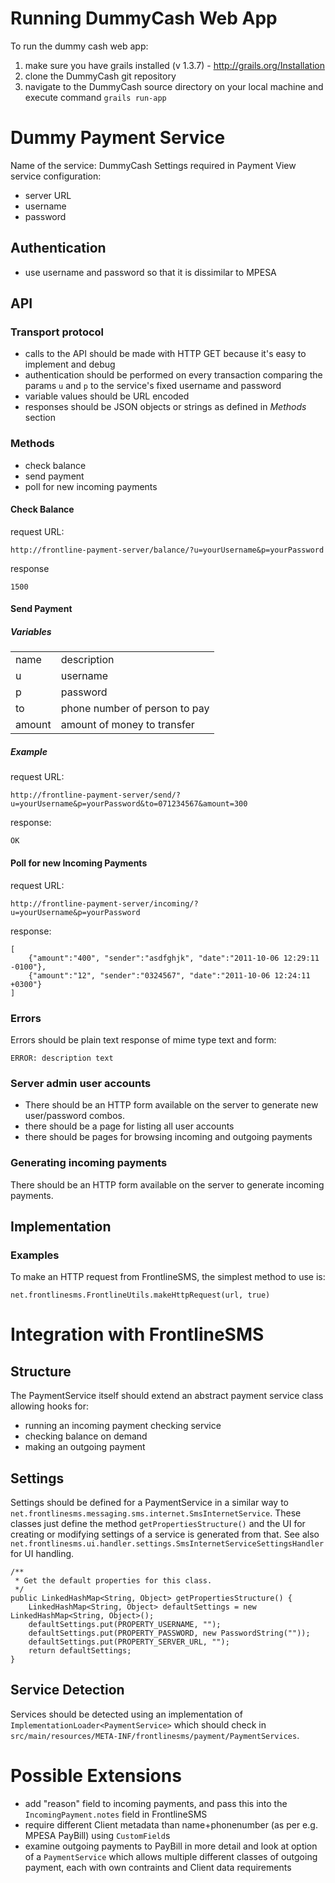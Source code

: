 # Running DummyCash Web App
To run the dummy cash web app:

1. make sure you have grails installed (v 1.3.7) - http://grails.org/Installation
2. clone the DummyCash git repository
3. navigate to the DummyCash source directory on your local machine and execute command `grails run-app`

# Dummy Payment Service
Name of the service: DummyCash
Settings required in Payment View service configuration:

* server URL
* username
* password

## Authentication
* use username and password so that it is dissimilar to MPESA

## API

### Transport protocol
* calls to the API should be made with HTTP GET because it's easy to implement and debug
* authentication should be performed on every transaction comparing the params `u` and `p` to the service's fixed username and password
* variable values should be URL encoded
* responses should be JSON objects or strings as defined in *Methods* section

### Methods
* check balance
* send payment
* poll for new incoming payments

#### Check Balance
request URL:

	http://frontline-payment-server/balance/?u=yourUsername&p=yourPassword

response

	1500

#### Send Payment
##### Variables

<table>
	<tr><td>name</td><td>description</td></tr>
	<tr><td>u</td><td>username</td></tr>
	<tr><td>p</td><td>password</td></tr>
	<tr><td>to</td><td>phone number of person to pay</td></tr>
	<tr><td>amount</td><td>amount of money to transfer</td></tr>
</table>

##### Example
request URL:

	http://frontline-payment-server/send/?u=yourUsername&p=yourPassword&to=071234567&amount=300

response:

	OK

#### Poll for new Incoming Payments
request URL:

	http://frontline-payment-server/incoming/?u=yourUsername&p=yourPassword

response:

	[
		{"amount":"400", "sender":"asdfghjk", "date":"2011-10-06 12:29:11 -0100"},
		{"amount":"12", "sender":"0324567", "date":"2011-10-06 12:24:11 +0300"}
	]

### Errors
Errors should be plain text response of mime type text and form:

	ERROR: description text

### Server admin user accounts
* There should be an HTTP form available on the server to generate new user/password combos.
* there should be a page for listing all user accounts
* there should be pages for browsing incoming and outgoing payments

### Generating incoming payments
There should be an HTTP form available on the server to generate incoming payments.

## Implementation

### Examples
To make an HTTP request from FrontlineSMS, the simplest method to use is:

	net.frontlinesms.FrontlineUtils.makeHttpRequest(url, true)


# Integration with FrontlineSMS

## Structure

The PaymentService itself should extend an abstract payment service class allowing hooks for:

* running an incoming payment checking service
* checking balance on demand
* making an outgoing payment

## Settings

Settings should be defined for a PaymentService in a similar way to `net.frontlinesms.messaging.sms.internet.SmsInternetService`.  These classes just define the method `getPropertiesStructure()` and the UI for creating or modifying settings of a service is generated from that.  See also `net.frontlinesms.ui.handler.settings.SmsInternetServiceSettingsHandler` for UI handling.

	/** 
	 * Get the default properties for this class.
	 */
	public LinkedHashMap<String, Object> getPropertiesStructure() {
		LinkedHashMap<String, Object> defaultSettings = new LinkedHashMap<String, Object>();
		defaultSettings.put(PROPERTY_USERNAME, "");
		defaultSettings.put(PROPERTY_PASSWORD, new PasswordString(""));
		defaultSettings.put(PROPERTY_SERVER_URL, "");
		return defaultSettings;
	}

## Service Detection

Services should be detected using an implementation of `ImplementationLoader<PaymentService>` which should check in `src/main/resources/META-INF/frontlinesms/payment/PaymentServices`.

# Possible Extensions

* add "reason" field to incoming payments, and pass this into the `IncomingPayment.notes` field in FrontlineSMS
* require different Client metadata than name+phonenumber (as per e.g. MPESA PayBill) using `CustomField`s
* examine outgoing payments to PayBill in more detail and look at option of a `PaymentService` which allows multiple different classes of outgoing payment, each with own contraints and Client data requirements
